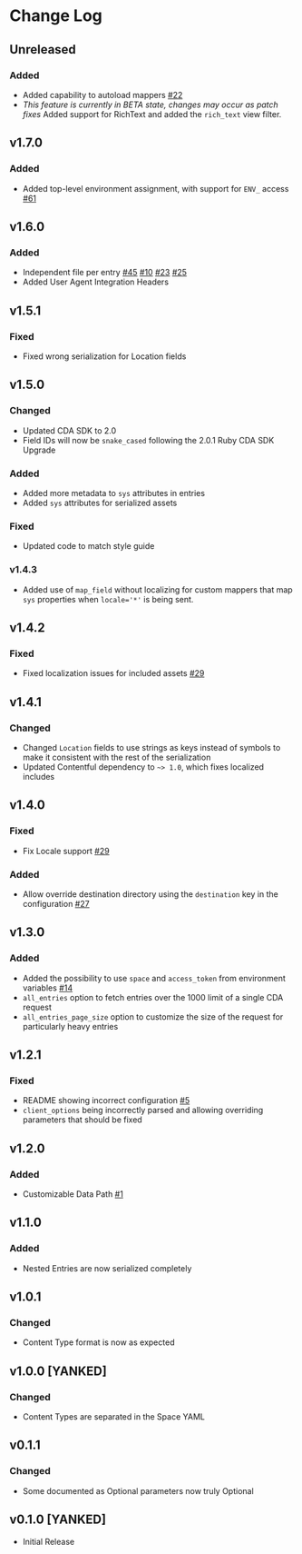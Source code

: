 # Change Log

## Unreleased
### Added
* Added capability to autoload mappers [#22](https://github.com/contentful/jekyll-contentful-data-import/issues/22)
* *This feature is currently in BETA state, changes may occur as patch fixes* Added support for RichText and added the `rich_text` view filter.

## v1.7.0
### Added
* Added top-level environment assignment, with support for `ENV_` access [#61](https://github.com/contentful/jekyll-contentful-data-import/issues/61)

## v1.6.0
### Added
* Independent file per entry [#45](https://github.com/contentful/jekyll-contentful-data-import/pull/45) [#10](https://github.com/contentful/jekyll-contentful-data-import/issues/10) [#23](https://github.com/contentful/jekyll-contentful-data-import/pull/23) [#25](https://github.com/contentful/jekyll-contentful-data-import/issues/25)
* Added User Agent Integration Headers

## v1.5.1
### Fixed
* Fixed wrong serialization for Location fields

## v1.5.0

### Changed
* Updated CDA SDK to 2.0
* Field IDs will now be `snake_cased` following the 2.0.1 Ruby CDA SDK Upgrade

### Added
* Added more metadata to `sys` attributes in entries
* Added `sys` attributes for serialized assets

### Fixed
* Updated code to match style guide

### v1.4.3
* Added use of `map_field` without localizing for custom mappers that map `sys` properties when `locale='*'` is being sent.

## v1.4.2
### Fixed
* Fixed localization issues for included assets [#29](https://github.com/contentful/jekyll-contentful-data-import/issues/29)

## v1.4.1
### Changed
* Changed `Location` fields to use strings as keys instead of symbols to make it consistent with the rest of the serialization
* Updated Contentful dependency to `~> 1.0`, which fixes localized includes

## v1.4.0
### Fixed
* Fix Locale support [#29](https://github.com/contentful/jekyll-contentful-data-import/issues/29)

### Added
* Allow override destination directory using the `destination` key in the configuration [#27](https://github.com/contentful/jekyll-contentful-data-import/pull/27)

## v1.3.0
### Added
* Added the possibility to use `space` and `access_token` from environment variables [#14](https://github.com/contentful/jekyll-contentful-data-import/issues/14)
* `all_entries` option to fetch entries over the 1000 limit of a single CDA request
* `all_entries_page_size` option to customize the size of the request for particularly heavy entries

## v1.2.1
### Fixed
* README showing incorrect configuration [#5](https://github.com/contentful/jekyll-contentful-data-import/issues/5)
* `client_options` being incorrectly parsed and allowing overriding parameters that should be fixed

## v1.2.0
### Added
* Customizable Data Path [#1](https://github.com/contentful/jekyll-contentful-data-import/issues/1)

## v1.1.0
### Added
* Nested Entries are now serialized completely

## v1.0.1
### Changed
* Content Type format is now as expected

## v1.0.0 [YANKED]
### Changed
* Content Types are separated in the Space YAML

## v0.1.1
### Changed

* Some documented as Optional parameters now truly Optional

## v0.1.0 [YANKED]

* Initial Release
